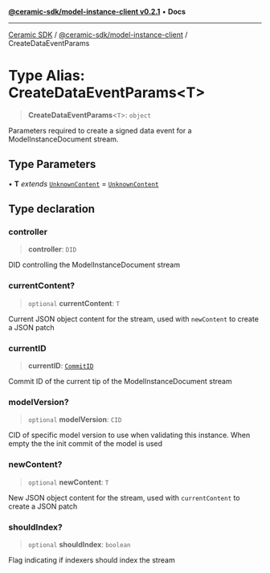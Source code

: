 [**@ceramic-sdk/model-instance-client v0.2.1**](../README.md) • **Docs**

***

[Ceramic SDK](../../../README.md) / [@ceramic-sdk/model-instance-client](../README.md) / CreateDataEventParams

# Type Alias: CreateDataEventParams\<T\>

> **CreateDataEventParams**\<`T`\>: `object`

Parameters required to create a signed data event for a ModelInstanceDocument stream.

## Type Parameters

• **T** *extends* [`UnknownContent`](UnknownContent.md) = [`UnknownContent`](UnknownContent.md)

## Type declaration

### controller

> **controller**: `DID`

DID controlling the ModelInstanceDocument stream

### currentContent?

> `optional` **currentContent**: `T`

Current JSON object content for the stream, used with `newContent` to create a JSON patch

### currentID

> **currentID**: [`CommitID`](../../identifiers/classes/CommitID.md)

Commit ID of the current tip of the ModelInstanceDocument stream

### modelVersion?

> `optional` **modelVersion**: `CID`

CID of specific model version to use when validating this instance.
When empty the the init commit of the model is used

### newContent?

> `optional` **newContent**: `T`

New JSON object content for the stream, used with `currentContent` to create a JSON patch

### shouldIndex?

> `optional` **shouldIndex**: `boolean`

Flag indicating if indexers should index the stream
